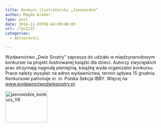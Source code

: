 ```yaml
---
title: Konkurs ilustratorski „Jasnowidze”
author: Magda Kremer
type: post
date: 2014-11-26T06:44:09+00:00
url: /?p=2215
categories:
  - Aktualności

---
```

Wydawnictwo „Dwie Siostry” zaprasza do udziału w międzynarodowym konkursie na projekt ilustrowanej książki dla dzieci. Autorzy zwycięskich prac otrzymają nagrodę pieniężną, książkę wyda organizator konkursu. Prace należy wysyłać na adres wydawnictwa, termin upływa 15 grudnia. Konkursowi patronuje m. in. Polska Sekcja IBBY. Więcej na www.wydawnictwodwiesiostry.pl.

<a href="http://www.ibby.pl/wp-content/uploads/2014/11/2.jpg" rel="lightbox[2215]"><img class="alignnone size-thumbnail wp-image-2220" src="http://www.ibby.pl/wp-content/uploads/2014/11/2-133x100.jpg" alt="jasnowidze_konkurs_YK" width="133" height="100" srcset="http://www.ibby.pl/wp-content/uploads/2014/11/2-133x100.jpg 133w, http://www.ibby.pl/wp-content/uploads/2014/11/2-266x200.jpg 266w, http://www.ibby.pl/wp-content/uploads/2014/11/2.jpg 800w" sizes="(max-width: 133px) 100vw, 133px" /></a>